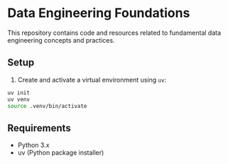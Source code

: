 # Data Engineering Foundations

This repository contains code and resources related to fundamental data engineering concepts and practices.

## Setup

1. Create and activate a virtual environment using `uv`:
```bash
uv init
uv venv
source .venv/bin/activate
```

## Requirements

- Python 3.x
- uv (Python package installer)